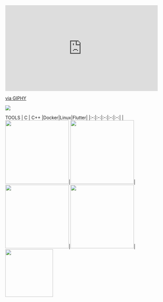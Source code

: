 
<iframe src="https://giphy.com/embed/35NGT2lm6mfHlNAkMu" width="480" height="270" frameBorder="0" class="giphy-embed" allowFullScreen></iframe><p><a href="https://giphy.com/gifs/natgeochannel-nat-geo-national-geographic-hostile-planet-35NGT2lm6mfHlNAkMu">via GIPHY</a></p>


<a href="https://github.com/doreshev">
  <img align="center" src="https://github-readme-stats.vercel.app/api?username=doreshev&count_private=true&show_icons=true&theme=transparent" />
</a>


<a href="https://github.com/doreshev">
  <src="https://github-readme-stats.vercel.app/api/top-langs/?username=doreshev&layout=compact&theme=transparent" />
</a>

TOOLS
| C | C++ |Docker|Linux|Flutter| 
|:-:|:-:|:-:|:-:|:-:|
|<img style="width: 200px" src="https://upload.wikimedia.org/wikipedia/commons/thumb/1/18/C_Programming_Language.svg/440px-C_Programming_Language.svg.png">|<img style="width: 200px" src="https://upload.wikimedia.org/wikipedia/commons/thumb/1/18/ISO_C%2B%2B_Logo.svg/240px-ISO_C%2B%2B_Logo.svg.png">|<img style="width: 200px" src="https://upload.wikimedia.org/wikipedia/en/thumb/f/f4/Docker_logo.svg/240px-Docker_logo.svg.png">|<img style="width: 200px" src="https://upload.wikimedia.org/wikipedia/commons/thumb/3/35/Tux.svg/300px-Tux.svg.png">|<img style="width: 150px" src="https://storage.googleapis.com/cms-storage-bucket/8ac0834f57eb3b542a45.svg" >

